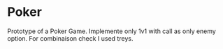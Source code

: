 # Poker
Prototype of a Poker Game. Implemente only 1v1 with call as only enemy option. For combinaison check I used treys.
